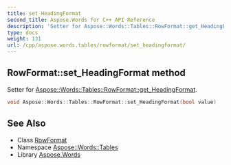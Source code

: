 ```yaml
---
title: set_HeadingFormat
second_title: Aspose.Words for C++ API Reference
description: 'Setter for Aspose::Words::Tables::RowFormat::get_HeadingFormat.'
type: docs
weight: 131
url: /cpp/aspose.words.tables/rowformat/set_headingformat/
---
```

## RowFormat::set_HeadingFormat method


Setter for [Aspose::Words::Tables::RowFormat::get_HeadingFormat](../get_headingformat/).

```cpp
void Aspose::Words::Tables::RowFormat::set_HeadingFormat(bool value)
```

## See Also

* Class [RowFormat](../)
* Namespace [Aspose::Words::Tables](../../)
* Library [Aspose.Words](../../../)
